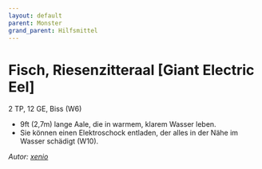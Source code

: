 ```yaml
---
layout: default
parent: Monster
grand_parent: Hilfsmittel
---
```


# Fisch, Riesenzitteraal [Giant Electric Eel]
2 TP, 12 GE, Biss (W6)
- 9ft (2,7m) lange Aale, die in warmem, klarem Wasser leben.
- Sie können einen Elektroschock entladen, der alles in der Nähe im Wasser schädigt (W10).

*Autor: [xenio](https://xenioinabottle.blogspot.com)*
